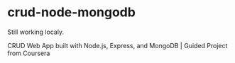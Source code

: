 # crud-node-mongodb

Still working localy.

CRUD Web App built with Node.js, Express, and MongoDB | Guided Project from Coursera
